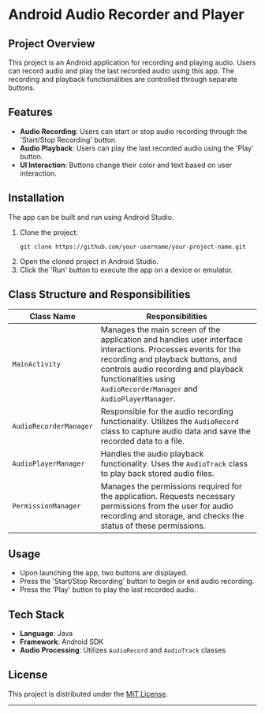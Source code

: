 # Android Audio Recorder and Player

## Project Overview
This project is an Android application for recording and playing audio. Users can record audio and play the last recorded audio using this app. The recording and playback functionalities are controlled through separate buttons.

## Features
- **Audio Recording**: Users can start or stop audio recording through the 'Start/Stop Recording' button.
- **Audio Playback**: Users can play the last recorded audio using the 'Play' button.
- **UI Interaction**: Buttons change their color and text based on user interaction.

## Installation
The app can be built and run using Android Studio.
1. Clone the project:
   ```
   git clone https://github.com/your-username/your-project-name.git
   ```
2. Open the cloned project in Android Studio.
3. Click the 'Run' button to execute the app on a device or emulator.

## Class Structure and Responsibilities

| Class Name            | Responsibilities |
|-----------------------|------------------|
| `MainActivity`        | Manages the main screen of the application and handles user interface interactions. Processes events for the recording and playback buttons, and controls audio recording and playback functionalities using `AudioRecorderManager` and `AudioPlayerManager`. |
| `AudioRecorderManager`| Responsible for the audio recording functionality. Utilizes the `AudioRecord` class to capture audio data and save the recorded data to a file. |
| `AudioPlayerManager`  | Handles the audio playback functionality. Uses the `AudioTrack` class to play back stored audio files. |
| `PermissionManager`   | Manages the permissions required for the application. Requests necessary permissions from the user for audio recording and storage, and checks the status of these permissions. |

## Usage
- Upon launching the app, two buttons are displayed.
- Press the 'Start/Stop Recording' button to begin or end audio recording.
- Press the 'Play' button to play the last recorded audio.

## Tech Stack
- **Language**: Java
- **Framework**: Android SDK
- **Audio Processing**: Utilizes `AudioRecord` and `AudioTrack` classes

## License
This project is distributed under the [MIT License](LICENSE).

---
